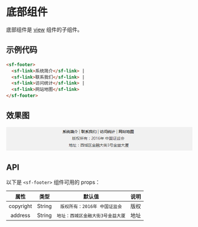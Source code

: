 # 底部组件
底部组件是 [view](./view.html) 组件的子组件。

## 示例代码

```html
<sf-footer>
  <sf-link>系统简介</sf-link> | 
  <sf-link>联系我们</sf-link> | 
  <sf-link>访问统计</sf-link> | 
  <sf-link>网站地图</sf-link>
</sf-footer>
```

## 效果图

![preview](./media/footer.png)

## API
以下是 `<sf-footer>` 组件可用的 props：

| 属性 | 类型 | 默认值 | 说明 |
| :---: | :---: | :---: | --- |
| copyright | String | `版权所有：2016年 中国证监会` | 版权 |
| address | String | `地址：西城区金融大街3号金益大厦` | 地址 |